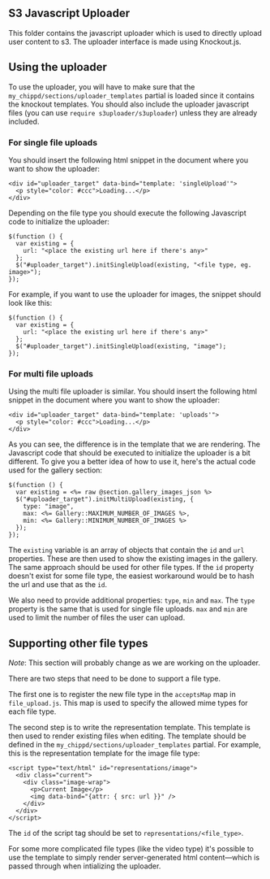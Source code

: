 ## S3 Javascript Uploader

This folder contains the javascript uploader which is used to directly upload
user content to s3. The uploader interface is made using Knockout.js.

## Using the uploader

To use the uploader, you will have to make sure that the
`my_chippd/sections/uploader_templates` partial is loaded since it contains the
knockout templates. You should also include the uploader javascript files (you
can use `require s3uploader/s3uploader`) unless they are already included.

### For single file uploads

You should insert the following html snippet in the document where you want to
show the uploader:

    <div id="uploader_target" data-bind="template: 'singleUpload'">
      <p style="color: #ccc">Loading...</p>
    </div>

Depending on the file type you should execute the following Javascript code to
initialize the uploader:

    $(function () {
      var existing = {
        url: "<place the existing url here if there's any>"
      };
      $("#uploader_target").initSingleUpload(existing, "<file type, eg. image>");
    });

For example, if you want to use the uploader for images, the snippet should
look like this:

    $(function () {
      var existing = {
        url: "<place the existing url here if there's any>"
      };
      $("#uploader_target").initSingleUpload(existing, "image");
    });

### For multi file uploads

Using the multi file uploader is similar. You should insert the following html
snippet in the document where you want to show the uploader:

    <div id="uploader_target" data-bind="template: 'uploads'">
      <p style="color: #ccc">Loading...</p>
    </div>

As you can see, the difference is in the template that we are rendering. The
Javascript code that should be executed to initialize the uploader is a bit
different. To give you a better idea of how to use it, here's the actual code
used for the gallery section:

    $(function () {
      var existing = <%= raw @section.gallery_images_json %>
      $("#uploader_target").initMultiUpload(existing, {
        type: "image",
        max: <%= Gallery::MAXIMUM_NUMBER_OF_IMAGES %>,
        min: <%= Gallery::MINIMUM_NUMBER_OF_IMAGES %>
      });
    });

The `existing` variable is an array of objects that contain the `id` and `url`
properties. These are then used to show the existing images in the gallery. The
same approach should be used for other file types. If the `id` property doesn't
exist for some file type, the easiest workaround would be to hash the url and
use that as the `id`.

We also need to provide additional properties: `type`, `min` and `max`. The
`type` property is the same that is used for single file uploads. `max` and `min`
are used to limit the number of files the user can upload.

## Supporting other file types

*Note*: This section will probably change as we are working on the uploader.

There are two steps that need to be done to support a file type.

The first one is to register the new file type in the `acceptsMap` map in
`file_upload.js`. This map is used to specify the allowed mime types for each
file type.

The second step is to write the representation template. This template is then
used to render existing files when editing. The template should be defined in
the `my_chippd/sections/uploader_templates` partial. For example, this is the
representation template for the image file type:

    <script type="text/html" id="representations/image">
      <div class="current">
        <div class="image-wrap">
          <p>Current Image</p>
          <img data-bind="{attr: { src: url }}" />
        </div>
      </div>
    </script>

The `id` of the script tag should be set to `representations/<file_type>`.

For some more complicated file types (like the video type) it's possible to use
the template to simply render server-generated html content—which is passed
through when intializing the uploader.
